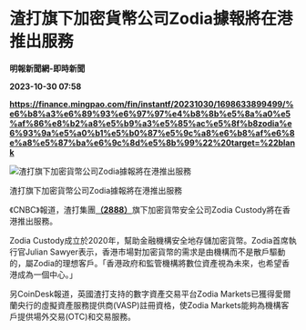 # 渣打旗下加密貨幣公司Zodia據報將在港推出服務
**明報新聞網-即時新聞**

**2023-10-30 07:58**

**https://finance.mingpao.com/fin/instantf/20231030/1698633899499/%e6%b8%a3%e6%89%93%e6%97%97%e4%b8%8b%e5%8a%a0%e5%af%86%e8%b2%a8%e5%b9%a3%e5%85%ac%e5%8f%b8zodia%e6%93%9a%e5%a0%b1%e5%b0%87%e5%9c%a8%e6%b8%af%e6%8e%a8%e5%87%ba%e6%9c%8d%e5%8b%99%22%20target=%22blank**

![渣打旗下加密貨幣公司Zodia據報將在港推出服務](https://fs.mingpao.com/fin/20231030/s00010/f0aefe55b196293a6541d13b5f2fcaa9.jpg)

渣打旗下加密貨幣公司Zodia據報將在港推出服務

《CNBC》報道，渣打集團[**（2888）**](https://finance.mingpao.com/fin/instantf/20231030/1698633899499/stock1.php?code=2888)旗下加密貨幣安全公司Zodia Custody將在香港推出服務。

Zodia Custody成立於2020年，幫助金融機構安全地存儲加密貨幣。Zodia首席執行官Julian Sawyer表示，香港市場對加密貨幣的需求是由機構而不是散戶驅動的，屬Zodia的理想客戶。「香港政府和監管機構將數位資產視為未來，也希望香港成為一個中心。」

另CoinDesk報道，英國渣打支持的數字資產交易平台Zodia Markets已獲得愛爾蘭央行的虛擬資產服務提供商(VASP)註冊資格，使Zodia Markets能夠為機構客戶提供場外交易(OTC)和交易服務。